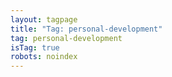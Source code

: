 ```yaml
---
layout: tagpage
title: "Tag: personal-development"
tag: personal-development
isTag: true
robots: noindex
---
```

